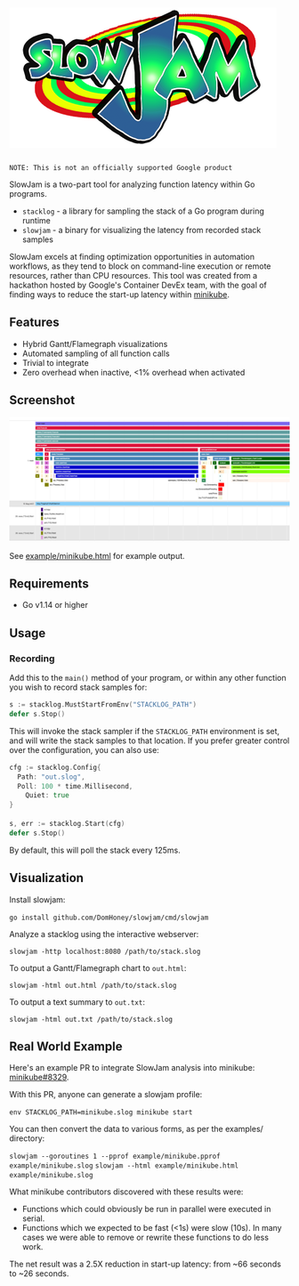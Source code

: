 # ![logo](docs/slowjam.png)

`NOTE: This is not an officially supported Google product`

SlowJam is a two-part tool for analyzing function latency within Go programs.

* `stacklog` - a library for sampling the stack of a Go program during runtime
* `slowjam` - a binary for visualizing the latency from recorded stack samples

SlowJam excels at finding optimization opportunities in automation workflows, as they tend to block on command-line execution or remote resources, rather than CPU resources. This tool was created from a hackathon hosted by Google's Container DevEx  team, with the goal of finding ways to reduce the start-up latency within [minikube](http://minikube.sigs.k8s.io/).

## Features

* Hybrid Gantt/Flamegraph visualizations
* Automated sampling of all function calls
* Trivial to integrate
* Zero overhead when inactive, <1% overhead when activated

## Screenshot

![screenshot](docs/screenshot.png)

See [example/minikube.html](example/minikube.html) for example output.

## Requirements

* Go v1.14 or higher

## Usage

### Recording

Add this to the `main()` method of your program, or within any other function you wish to record stack samples for:


```go
s := stacklog.MustStartFromEnv("STACKLOG_PATH")
defer s.Stop()
```

This will invoke the stack sampler if the `STACKLOG_PATH` environment is set, and will write the stack samples to that location. If you prefer greater control over the configuration, you can also use:

```go
cfg := stacklog.Config{
  Path: "out.slog",
  Poll: 100 * time.Millisecond,
	Quiet: true
}

s, err := stacklog.Start(cfg)
defer s.Stop()
```

By default, this will poll the stack every 125ms.

## Visualization

Install slowjam:

`go install github.com/DomHoney/slowjam/cmd/slowjam`

Analyze a stacklog using the interactive webserver:

```shell
slowjam -http localhost:8080 /path/to/stack.slog
```

To output a Gantt/Flamegraph chart to `out.html`:

```shell
slowjam -html out.html /path/to/stack.slog
```

To output a text summary to `out.txt`:

```shell
slowjam -html out.txt /path/to/stack.slog
```

## Real World Example

Here's an example PR to integrate SlowJam analysis into minikube: [minikube#8329](https://github.com/kubernetes/minikube/pull/8329).

With this PR, anyone can generate a slowjam profile:

`env STACKLOG_PATH=minikube.slog minikube start`

You can then convert the data to various forms, as per the examples/ directory:

`slowjam --goroutines 1 --pprof example/minikube.pprof example/minikube.slog`
`slowjam --html example/minikube.html example/minikube.slog`

What minikube contributors discovered with these results were:

* Functions which could obviously be run in parallel were executed in serial.
* Functions which we expected to be fast (<1s) were slow (10s). In many cases we were able to remove or rewrite these functions to do less work.

The net result was a 2.5X reduction in start-up latency: from ~66 seconds to ~26 seconds.